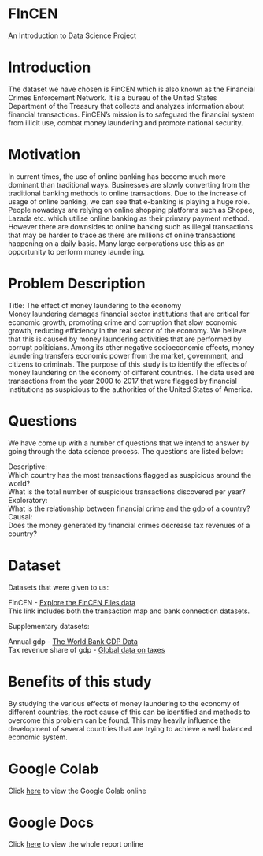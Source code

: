 # FInCEN
An Introduction to Data Science Project
# Introduction
The dataset we have chosen is FinCEN which is also known as the Financial Crimes Enforcement Network. It is a bureau of the United States Department of the Treasury that collects and analyzes information about financial transactions. FinCEN’s mission is to safeguard the financial system from illicit use, combat money laundering and promote national security.
# Motivation
In current times, the use of online banking has become much more dominant than traditional ways. Businesses are slowly converting from the traditional banking methods to online transactions. Due to the increase of usage of online banking, we can see that e-banking is playing a huge role. People nowadays are relying on online shopping platforms such as Shopee, Lazada etc. which utilise online banking as their primary payment method. However there are downsides to online banking such as illegal transactions that may be harder to trace as there are millions of online transactions happening on a daily basis. Many large corporations use this as an opportunity to perform money laundering.
# Problem Description
Title: The effect of money laundering to the economy <br>
Money laundering damages financial sector institutions that are critical for economic growth, promoting crime and corruption that slow economic growth, reducing efficiency in the real sector of the economy. We believe that this is caused by money laundering activities that are performed by corrupt politicians. Among its other negative socioeconomic effects, money laundering transfers economic power from the market, government, and citizens to criminals. The purpose of this study is to identify the effects of money laundering on the economy of different countries. The data used are transactions from the year 2000 to 2017 that were flagged by financial institutions as suspicious to the authorities of the United States of America.
# Questions
We have come up with a number of questions that we intend to answer by going through the data science process. The questions are listed below:

Descriptive: <br>
Which country has the most transactions flagged as suspicious around the world? <br>
What is the total number of suspicious transactions discovered per year? <br>
Exploratory: <br>
What is the relationship between financial crime and the gdp of a country? <br>
Causal: <br>
Does the money generated by financial crimes decrease tax revenues of a country? <br>
# Dataset
Datasets that were given to us: <br>

FinCEN - <a href="https://ourworldindata.org/the-new-oecd-global-revenue-statistics-database">Explore the FinCEN Files data</a> <br>
This link includes both the transaction map and bank connection datasets. <br>

Supplementary datasets: <br>

Annual gdp - <a href="https://data.worldbank.org/indicator/NY.GDP.MKTP.CD?end=2018&most_recent_year_desc=false&start=2000">The World Bank GDP Data</a> <br>
Tax revenue share of gdp - <a href="https://www.icij.org/investigations/fincen-files/download-fincen-files-transaction-data/">Global data on taxes</a> <br>
# Benefits of this study
By studying the various effects of money laundering to the economy of different countries, the root cause of this can be identified and methods to overcome this problem can be found. This may heavily influence the development of several countries that are trying to achieve a well balanced economic system.
# Google Colab
Click <a href="https://colab.research.google.com/drive/1ieYImUvGeoT9KY3dn3hxbakvV1csGllG?authuser=1">here</a> to view the Google Colab online
# Google Docs
Click <a href="https://docs.google.com/document/d/1Ur5aZL8Inx8bPK0HGe--P2ZGZvfi1ViVh3YOVPp2YUA/edit#">here</a> to view the whole report online
